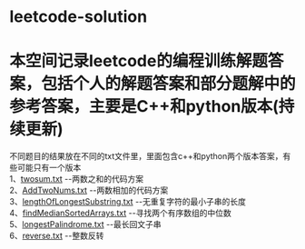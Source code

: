 # leetcode-solution

本空间记录leetcode的编程训练解题答案，包括个人的解题答案和部分题解中的参考答案，主要是C++和python版本(持续更新)<br>
=
不同题目的结果放在不同的txt文件里，里面包含c++和python两个版本答案，有些可能只有一个版本<br>
1、[twosum.txt](https://github.com/zhenglei0102/leetcode-solution/blob/master/twoSum.txt) --两数之和的代码方案<br>
2、[AddTwoNums.txt](https://github.com/zhenglei0102/leetcode-solution/blob/master/AddTwoNums.txt) --两数相加的代码方案<br>
3、[lengthOfLongestSubstring.txt](https://github.com/zhenglei0102/leetcode-solution/blob/master/lengthOfLongestSubstring.txt) --无重复字符的最小子串的长度<br>
4、[findMedianSortedArrays.txt](https://github.com/zhenglei0102/leetcode-solution/blob/master/findMedianSortedArrays.txt) --寻找两个有序数组的中位数<br>
5、[longestPalindrome.txt](https://github.com/zhenglei0102/leetcode-solution/blob/master/longestPalindrome.txt) --最长回文子串<br>
6、[reverse.txt](https://github.com/zhenglei0102/leetcode-solution/blob/master/reverse.txt) --整数反转<br>

